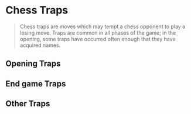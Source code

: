 # Chess Traps

> Chess traps are moves which may tempt a chess opponent to play a losing move. Traps are common in all phases of the game; in the opening, some traps have occurred often enough that they have acquired names.

## Opening Traps

## End game Traps

## Other Traps
